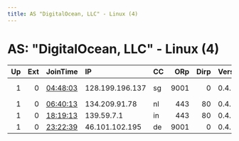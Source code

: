 ```yaml
---
title: AS "DigitalOcean, LLC" - Linux (4)
---
```


# AS: "DigitalOcean, LLC" - Linux (4)

|   Up |   Ext | JoinTime                                                                                            | IP              | CC   |   ORp |   Dirp | Version   | Contact                   | Nickname   |   eFamMembers |
|-----:|------:|:----------------------------------------------------------------------------------------------------|:----------------|:-----|------:|-------:|:----------|:--------------------------|:-----------|--------------:|
|    1 |     0 | [04:48:03](https://metrics.torproject.org/rs.html#details/7B4876E6C9BFB0605EA68167B30FADD849C59A47) | 128.199.196.137 | sg   |  9001 |      0 | 0.4.2.6   | tor-operator@your-emailad | YoungRelay |             1 |
|    1 |     0 | [06:40:13](https://metrics.torproject.org/rs.html#details/BF419248BBF14EA0EB85C18D7E361BC2E260D678) | 134.209.91.78   | nl   |   443 |     80 | 0.4.2.5   | None                      | Unnamed    |             1 |
|    1 |     0 | [18:19:13](https://metrics.torproject.org/rs.html#details/D8D91DED251CCB7BF0EDA5FEC6CA100F2CE550CE) | 139.59.7.1      | in   |   443 |     80 | 0.4.2.5   | None                      | Unnamed    |             1 |
|    1 |     0 | [23:22:39](https://metrics.torproject.org/rs.html#details/A2E8F76A34693239908CD0BF576FBC37B94A2D6A) | 46.101.102.195  | de   |  9001 |      0 | 0.4.2.5   | cryptofriday@antisocial.p | torfriday  |             1 |
